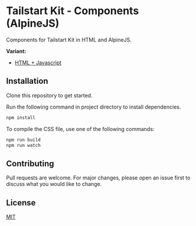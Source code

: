 # Tailstart Kit - Components (AlpineJS)
Components for Tailstart Kit in HTML and AlpineJS.

**Variant:**
- [HTML + Javascript](https://github.com/mkfizi/tailstart-kit-components)

## Installation
Clone this repository to get started.

Run the following command in project directory to install dependencies.
```bash
npm install
```

To compile the CSS file, use one of the following commands:
```bash
npm run build
npm run watch
```

## Contributing
Pull requests are welcome. For major changes, please open an issue first to discuss what you would like to change.

## License
[MIT](https://github.com/mkfizi/tailstart-kit-components-alpine/blob/main/LICENSE)
